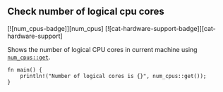 ## Check number of logical cpu cores

[![num_cpus-badge]][num_cpus] [![cat-hardware-support-badge]][cat-hardware-support]

Shows the number of logical CPU cores in current machine using [`num_cpus::get`](https://docs.rs/num_cpus/latest/num_cpus/fn.get.html).

```rust,edition2021
fn main() {
    println!("Number of logical cores is {}", num_cpus::get());
}
```
